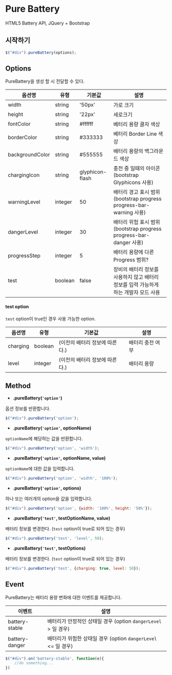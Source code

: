 # Pure Battery
HTML5 Battery API, JQuery + Bootstrap

## 시작하기

```javascript
$("#div").pureBattery(options);
```

## Options
PureBattery을 생성 할 시 전달할 수 있다.

옵션명|유형|기본값|설명
----|----|----|----
width|string|'50px'|가로 크기
height|string|'22px'|세로크기
fontColor|string|#ffffff|베터리 용량 클자 색상
borderColor|string|#333333|베터리  Border Line 색상
backgroundColor|string|#555555|배터리 용량의 백그라운드 색상
chargingIcon|string|glyphicon-flash|충전 중 일때의 아이콘(bootstrap Glyphicons 사용)
warningLevel|integer|50|배터리 경고 표시 범위 (bootstrap progress progress-bar-warning 사용)
dangerLevel|integer|30|배터리 위험 표시 범위 (bootstrap progress progress-bar-danger 사용)
progressStep|integer|5|배터리 용량에 다른 Progress 범위?
test|boolean|false|장비의 배터리 정보를 사용하지 않고 배터리 정보를 입력 가능하게 하는 개발자 모드 사용


#### test option

`test` option이 true인 경우 사용 가능한 option.

옵션명|유형|기본값|설명
----|----|----|----
charging|boolean|(이전의 배터리 정보에 따른다.)|배터리 충전 여부
level|integer|(이전의 배터리 정보에 따른다.)|배터리 용량


## Method

+ __.pureBattery(`'option'`)__

옵션 정보를 반환합니다.
```javascript
$("#div").pureBattery('option');
```

+ __.pureBattery(`'option'`, optionName)__

`optionName`에 해당하는 값을 반환합니다.
```javascript
$("#div").pureBattery('option', 'width');
```

+ __.pureBattery(`'option'`, optionName, value)__

`optionName`에 대한 값을 입력합니다.
```javascript
$("#div").pureBattery('option', 'width', '100%');
```

+ __.pureBattery(`'option'`, options)__

하나 또는 여러개의 option을  값을 입력합니다.
```javascript
$("#div").pureBattery('option', {width: '100%', height: '50%'});
```

+ __.pureBattery(`'test'`, testOptionName, value)__

배터리 정보를 변경한다. (`test` option이 true로 되어 있는 경우)
```javascript
$("#div").pureBattery('test', 'level', 50);
```

+ __.pureBattery(`'test'`, testOptions)__

배터리 정보를  변경한다. (`test` option이 true로 되어 있는 경우)
```javascript
$("#div").pureBattery('test', {charging: true, level: 50});
```


## Event
PureBattery는 배터리 용량 변화에 대한 이벤트를 제공합니다.

이벤트|설명
-----|-----
battery-stable|배터리가 안정적인 상태일 경우 (option `dangerLevel` > 일 경우)
battery-danger|배터리가 위험한 상태일 경우 (option `dangerLevel` <= 일 경우)

```javascript
$("#div").on('battery-stable', function(e){
	//do something...
})
```













